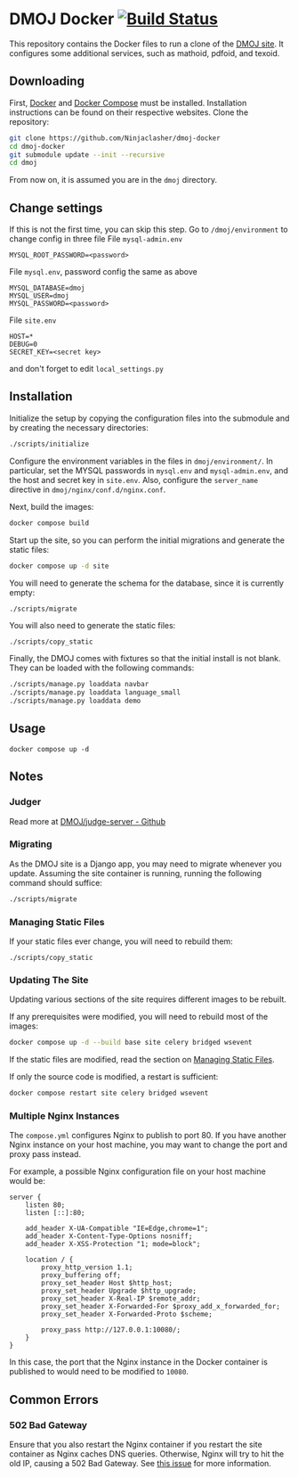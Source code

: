 DMOJ Docker [![Build Status](https://github.com/Ninjaclasher/dmoj-docker/workflows/Build%20Docker%20Images/badge.svg)](https://github.com/Ninjaclasher/dmoj-docker/actions/)
=====

This repository contains the Docker files to run a clone of the [DMOJ site](https://github.com/DMOJ/online-judge). It configures some additional services, such as mathoid, pdfoid, and texoid.

## Downloading

First, [Docker](https://www.docker.com/) and [Docker Compose](https://docs.docker.com/compose/) must be installed. Installation instructions can be found on their respective websites.
Clone the repository:
```sh
git clone https://github.com/Ninjaclasher/dmoj-docker
cd dmoj-docker
git submodule update --init --recursive
cd dmoj
```
From now on, it is assumed you are in the `dmoj` directory.

## Change settings
If this is not the first time, you can skip this step.
Go to `/dmoj/environment` to change config in three file
File `mysql-admin.env`
```
MYSQL_ROOT_PASSWORD=<password>
```
File `mysql.env`, password config the same as above
```
MYSQL_DATABASE=dmoj
MYSQL_USER=dmoj
MYSQL_PASSWORD=<password>
```
File `site.env`
```
HOST=*
DEBUG=0
SECRET_KEY=<secret key>
```
and don't forget to edit `local_settings.py`
## Installation
Initialize the setup by copying the configuration files into the submodule and by creating the necessary directories:

```sh
./scripts/initialize
```

Configure the environment variables in the files in `dmoj/environment/`. In particular, set the MYSQL passwords in `mysql.env` and `mysql-admin.env`, and the host and secret key in `site.env`. Also, configure the `server_name` directive in `dmoj/nginx/conf.d/nginx.conf`.

Next, build the images:
```sh
docker compose build
```

Start up the site, so you can perform the initial migrations and generate the static files:
```sh
docker compose up -d site
```

You will need to generate the schema for the database, since it is currently empty:
```sh
./scripts/migrate
```

You will also need to generate the static files:
```
./scripts/copy_static
```

Finally, the DMOJ comes with fixtures so that the initial install is not blank. They can be loaded with the following commands:
```sh
./scripts/manage.py loaddata navbar
./scripts/manage.py loaddata language_small
./scripts/manage.py loaddata demo
```

## Usage
```
docker compose up -d
```

## Notes

### Judger
Read more at [DMOJ/judge-server - Github](https://github.com/DMOJ/judge-server)

### Migrating
As the DMOJ site is a Django app, you may need to migrate whenever you update. Assuming the site container is running, running the following command should suffice:
```sh
./scripts/migrate
```

### Managing Static Files
If your static files ever change, you will need to rebuild them:
```
./scripts/copy_static
```

### Updating The Site
Updating various sections of the site requires different images to be rebuilt.

If any prerequisites were modified, you will need to rebuild most of the images:
```sh
docker compose up -d --build base site celery bridged wsevent
```
If the static files are modified, read the section on [Managing Static Files](#managing-static-files).

If only the source code is modified, a restart is sufficient:
```sh
docker compose restart site celery bridged wsevent
```

### Multiple Nginx Instances

The `compose.yml` configures Nginx to publish to port 80. If you have another Nginx instance on your host machine, you may want to change the port and proxy pass instead.

For example, a possible Nginx configuration file on your host machine would be:
```
server {
    listen 80;
    listen [::]:80;

    add_header X-UA-Compatible "IE=Edge,chrome=1";
    add_header X-Content-Type-Options nosniff;
    add_header X-XSS-Protection "1; mode=block";

    location / {
        proxy_http_version 1.1;
        proxy_buffering off;
        proxy_set_header Host $http_host;
        proxy_set_header Upgrade $http_upgrade;
        proxy_set_header X-Real-IP $remote_addr;
        proxy_set_header X-Forwarded-For $proxy_add_x_forwarded_for;
        proxy_set_header X-Forwarded-Proto $scheme;

        proxy_pass http://127.0.0.1:10080/;
    }
}
```

In this case, the port that the Nginx instance in the Docker container is published to would need to be modified to `10080`.

## Common Errors
### 502 Bad Gateway
Ensure that you also restart the Nginx container if you restart the site container as Nginx caches DNS queries. Otherwise, Nginx will try to hit the old IP, causing a 502 Bad Gateway. See [this issue](https://github.com/docker/compose/issues/3314) for more information.
